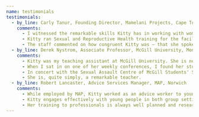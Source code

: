 ```yaml
---
name: testimonials
testimonials:
  - by_line: Carly Tanur, Founding Director, Mamelani Projects, Cape Town
    comments:
      - I witnessed the remarkable skills Kitty has in working with women and with young people while she volunteered for our organisation in Cape Town. She was able to build relationships easily regardless of cultural barriers, and always acted professionally, remaining sensitive to contextual issues.
      - Kitty ran Sexual and Reproductive Health training for the facilitators of both our health and our youth programmes. Kitty prepared these sessions meticulously, and created materials that we are able to use long after she has left. She designed an appropriate intervention, aimed at where the participants were at in their development, and in line with the content that they needed to understand. She was flexible, adjusting to the group dynamics, and held the learning space delicately, ensuring all were included and valued.
      - The staff commented on how congruent Kitty was – that she spoke of sensitive issues with such ease and confidence that it made them, too, feel comfortable to open up, ask questions and share from their own experiences.
  - by_line: Derek Nystrom, Associate Professor, McGill University, Montreal
    comments:
      - Kitty was my teaching assistant at McGill University. She is not only organized, prepared and responsible, but also one of the most natural and engaging instructors with whom I have ever worked.
      - When I sat in on one of her weekly conferences, I found her students quite eager to contribute to the conversation, which spoke to the excellent classroom environment Kitty had engineered. She did a great job of intervening at the right times without taking over, which in turn let her students have “ownership” over the discussion.
      - In concert with the Sexual Assault Centre of McGill Students' Society, Kitty developed a valuable training session on sexual harassment issues for our teaching assistants. The intelligence and insight with which Kitty designed this training further proved her mature and thoughtful understanding of pedagogical issues of all kinds.
      - She is, quite simply, a remarkable teacher.
  - by_line: Robert Lancaster, Advice Services Manager, MAP, Norwich
    comments:
      - While employed by MAP, Kitty worked as an advice worker to young people aged 11-25 and trainer to professionals in partner agencies.
      - Kitty engages effectively with young people in both group settings and one-to-one with those in crisis and distress. Her group work is always engaging, active and fun, encouraging young people to engage with poignant issues that affect their lives. Kitty helps young people question their own assumptions and realise the impact they have on others. She relates to young people thoughtfully and creatively, with interest and warmth, and in a non-patronising way.
      - Her training to professionals is always well planned and researched, combining theory and practice. Her experiential approach means that participants reflect in a way that has a real impact on their practice.
---
```

